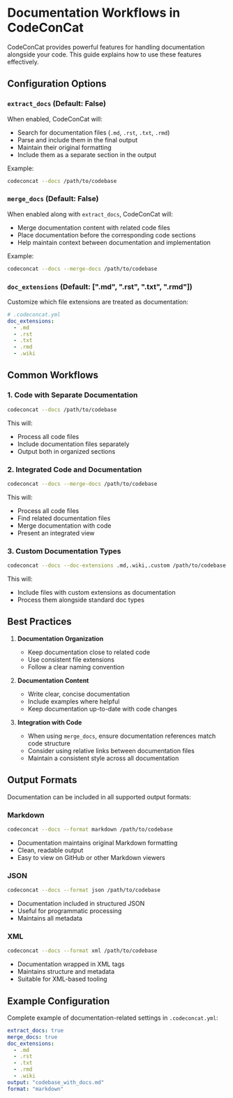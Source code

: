 # Documentation Workflows in CodeConCat

CodeConCat provides powerful features for handling documentation alongside your code. This guide explains how to use these features effectively.

## Configuration Options

### `extract_docs` (Default: False)
When enabled, CodeConCat will:
- Search for documentation files (`.md`, `.rst`, `.txt`, `.rmd`)
- Parse and include them in the final output
- Maintain their original formatting
- Include them as a separate section in the output

Example:
```bash
codeconcat --docs /path/to/codebase
```

### `merge_docs` (Default: False)
When enabled along with `extract_docs`, CodeConCat will:
- Merge documentation content with related code files
- Place documentation before the corresponding code sections
- Help maintain context between documentation and implementation

Example:
```bash
codeconcat --docs --merge-docs /path/to/codebase
```

### `doc_extensions` (Default: [".md", ".rst", ".txt", ".rmd"])
Customize which file extensions are treated as documentation:
```yaml
# .codeconcat.yml
doc_extensions:
  - .md
  - .rst
  - .txt
  - .rmd
  - .wiki
```

## Common Workflows

### 1. Code with Separate Documentation
```bash
codeconcat --docs /path/to/codebase
```
This will:
- Process all code files
- Include documentation files separately
- Output both in organized sections

### 2. Integrated Code and Documentation
```bash
codeconcat --docs --merge-docs /path/to/codebase
```
This will:
- Process all code files
- Find related documentation files
- Merge documentation with code
- Present an integrated view

### 3. Custom Documentation Types
```bash
codeconcat --docs --doc-extensions .md,.wiki,.custom /path/to/codebase
```
This will:
- Include files with custom extensions as documentation
- Process them alongside standard doc types

## Best Practices

1. **Documentation Organization**
   - Keep documentation close to related code
   - Use consistent file extensions
   - Follow a clear naming convention

2. **Documentation Content**
   - Write clear, concise documentation
   - Include examples where helpful
   - Keep documentation up-to-date with code changes

3. **Integration with Code**
   - When using `merge_docs`, ensure documentation references match code structure
   - Consider using relative links between documentation files
   - Maintain a consistent style across all documentation

## Output Formats

Documentation can be included in all supported output formats:

### Markdown
```bash
codeconcat --docs --format markdown /path/to/codebase
```
- Documentation maintains original Markdown formatting
- Clean, readable output
- Easy to view on GitHub or other Markdown viewers

### JSON
```bash
codeconcat --docs --format json /path/to/codebase
```
- Documentation included in structured JSON
- Useful for programmatic processing
- Maintains all metadata

### XML
```bash
codeconcat --docs --format xml /path/to/codebase
```
- Documentation wrapped in XML tags
- Maintains structure and metadata
- Suitable for XML-based tooling

## Example Configuration

Complete example of documentation-related settings in `.codeconcat.yml`:
```yaml
extract_docs: true
merge_docs: true
doc_extensions:
  - .md
  - .rst
  - .txt
  - .rmd
  - .wiki
output: "codebase_with_docs.md"
format: "markdown"
```
